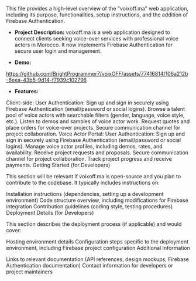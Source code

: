 This file provides a high-level overview of the "voixoff.ma" web application, including its purpose, functionalities, setup instructions, and the addition of Firebase Authentication.

- **Project Description:**
voixoff.ma is a web application designed to connect clients seeking voice-over services with professional voice actors in Morocco. It now implements Firebase Authentication for secure user login and management.

- **Demo:**

https://github.com/BrightProgrammer7/voixOFF/assets/77416814/106a212b-6eea-43b5-9d14-f7939c102796

- **Features:**

Client-side:
User Authentication: Sign up and sign in securely using Firebase Authentication (email/password or social logins).
Browse a talent pool of voice actors with searchable filters (gender, language, voice style, etc.).
Listen to demos and samples of voice actor work.
Request quotes and place orders for voice-over projects.
Secure communication channel for project collaboration.
Voice Actor Portal:
User Authentication: Sign up and sign in securely using Firebase Authentication (email/password or social logins).
Manage voice actor profiles, including demos, rates, and availability.
Receive project requests and proposals.
Secure communication channel for project collaboration.
Track project progress and receive payments.
Getting Started (for Developers)

This section will be relevant if voixoff.ma is open-source and you plan to contribute to the codebase.  It typically includes instructions on:

Installation instructions (dependencies, setting up a development environment)
Code structure overview, including modifications for Firebase integration
Contribution guidelines (coding style, testing procedures)
Deployment Details (for Developers)

This section describes the deployment process (if applicable) and would cover:

Hosting environment details
Configuration steps specific to the deployment environment, including Firebase project configuration
Additional Information

Links to relevant documentation (API references, design mockups, Firebase Authentication documentation)
Contact information for developers or project maintainers
